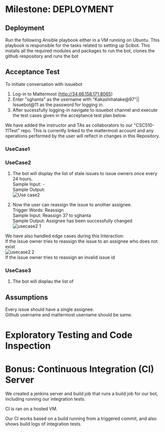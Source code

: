 # Milestone: DEPLOYMENT

## Deployment 
Run the following Ansible playbook either in a VM running on Ubuntu. 
This playbook is responsible for the tasks related to setting up Scibot. This installs all the required modules and packages to run the bot, clones the github respository and runs the bot

## Acceptance Test 
 To initiate conversation with issuebot
1. Log-in to Mattermost (http://34.66.158.171:8065)
2. Enter "sghanta" as the username with "Kakashihatake@97"|| Issuebot@11 as the password for logging in.
3. After sucessfully logging-in navigate to issuebot channel and execute the test cases given in the acceptance test plan below.

We have added the instructor and TAs as collaborators to our "CSC510-11Test" repo. This is currently linked to the mattermost account and any operations performed by the user will reflect in changes in this Repository.   

### UseCase1           



### UseCase2 
 1) The bot will display the list of stale issues to issue owners once every 24 hours.  
  Sample Input: -  
  Sample Output:   
  ![Use case2](https://media.github.ncsu.edu/user/11865/files/91297a00-1128-11ea-896e-fe0cb5583c71)    

 2) Now the user can reassign the issue to another assignee.  
  Trigger Words: Reassign  
  Sample Input: Reassign 37 to sghanta  
  Sample Output: Assignee has been successfully changed  
  ![usecase2 1](https://media.github.ncsu.edu/user/11865/files/8c64c600-1128-11ea-95f2-3c6375643579)

  We have also handled edge cases during this Interaction:  
  If the issue owner tries to reassign the issue to an assignee who does not exist  
   ![usecase2 2](https://media.github.ncsu.edu/user/11865/files/91297a00-1128-11ea-904c-9973cff624b6)  
  If the issue owner tries to reassign an invalid issue id  
   

### UseCase3
1) The bot will displau the list of   


## Assumptions  
Every issue should have a single assignee.  
Github username and mattermost username should be same.  


# Exploratory Testing and Code Inspection

# Bonus: Continuous Integration (CI) Server

We created a jenkins server and build job that runs a build job for our bot, including running our integration tests.

CI is ran on a hosted VM.

Our CI works based on a build running from a triggered commit, and also shows build logs of integration tests.

